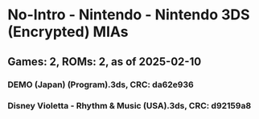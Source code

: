 # No-Intro - Nintendo - Nintendo 3DS (Encrypted) MIAs
## Games: 2, ROMs: 2, as of 2025-02-10

### DEMO (Japan) (Program).3ds, CRC: da62e936
### Disney Violetta - Rhythm & Music (USA).3ds, CRC: d92159a8
